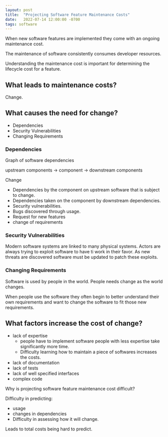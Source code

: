 ```yaml
---
layout: post
title:  "Projecting Software Feature Maintenance Costs"
date:   2022-07-14 12:00:00 -0700
tags: software
---
```


When new software features are implemented they come with an ongoing maintenance cost.

The maintenance of software consistently consumes developer resources.

Understanding the maintenance cost is important for determining the lifecycle cost for a feature.


## What leads to maintenance costs?

Change.

## What causes the need for change?

- Dependencies
- Security Vulnerabilities
- Changing Requirements

### Dependencies

Graph of software dependencies

upstream components -> component -> downstream components

Change

- Dependencies by the component on upstream software that is subject to change.
- Dependencies taken on the component by downstream dependencies.
- Security vulnerabilities.
- Bugs discovered through usage.
- Request for new features
- change of requirements

### Security Vulnerabilities

Modern software systems are linked to many physical systems. Actors are always trying to exploit software to have ti work in their favor. As new threats are discovered software must be updated to patch these exploits.

### Changing Requirements

Software is used by people in the world. People needs change as the world changes. 

When people use the software they often begin to better understand their own requirements and want to change the software to fit those new requirements.


## What factors increase the cost of change?

- lack of expertise
    - people have to implement software people with less expertise take significantly more time.
    - Difficulty learning how to maintain a piece of softwares increases the costs.
- lack of documentation
- lack of tests
- lack of well specified interfaces
- complex code

Why is projecting software feature maintenance cost difficult?

Difficulty in predicting:

- usage
- changes in dependencies
- Difficulty in assessing how it will change.


Leads to total costs being hard to predict.